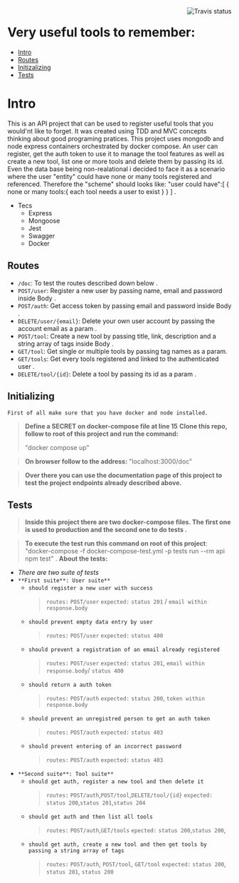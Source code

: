 <img align="right" alt="Travis status"  src="https://travis-ci.com/ChernoBen/vuttr.svg?token=c62HYvrR3yxRwZfGvY8o&branch=main" />


# Very useful tools to remember:

 - [Intro](#intro)
 - [Routes](#routes)
 - [Initizalizing](#init)
 - [Tests](#tests)
 

# Intro <a name="intro"></a>

This is an API project that can be used to register useful tools that you would'nt like to forget.
It was created using TDD and MVC concepts thinking about good programing pratices.
This project uses mongodb and node express containers orchestrated by docker compose.
An user can register, get the auth token to use it to manage the tool features as well as create a new tool, list one or more tools and delete them by passing its id.
Even the data base being non-realational i decided to face it as a scenario where the user "entity" could have none or many tools registered and referenced. Therefore the "scheme" should looks like:
"user could have":[
    {
        none or many tools:{
            each tool needs a user to exist
        }
    }
] .
- Tecs
    - Express
    - Mongoose
    - Jest
    - Swagger
    - Docker



## Routes <a name ="routes"></a>
- `/doc`: To test the routes described down below .
- `POST/user`: Register a new user by passing name, email and password inside Body .
- `POST/auth`: Get access token by passing email and password inside Body .
- `DELETE/user/{email}`: Delete your own user account by passing the account email as a param .
- `POST/tool`: Create a new tool by passing title, link, description and a string array of tags inside Body .
- `GET/tool`: Get single or multiple tools by passing tag names as a param.
- `GET/tools`: Get every tools registered and linked to the authenticated user .
- `DELETE/tool/{id}`: Delete a tool by passing its id as a param .
## Initializing<a name="init"></a>
`First of all make sure that you have docker and node installed.`
> **Define a SECRET on docker-compose file at line 15**
> **Clone this repo, follow to root of this project and run the command:**
> 
> "docker compose up"

>**On browser follow to the address:**
> "localhost:3000/doc"

>**Over there you can use the documentation page of this project to test the project endpoints already described above.**

## Tests<a name="tests"></a>
> **Inside this project there are two docker-compose files. The first one is used to production and the second one to do tests .**

>**To execute the test run this command on root of this project**:                                                                     				
>"docker-compose -f docker-compose-test.yml -p tests run --rm api npm test" .
**About the tests:**
 - *There are two suite of tests*
 - `**First suite**: User suite**`
    - `should register a new user with success`
        >`routes:` `POST/user`
        >`expected:` `status 201` / `email within response.body`
    - `should prevent empty data entry by user`
        >`routes:` `POST/user`
        >`expected:` `status 400`
    - `should prevent a registration of an email already registered`
        >`routes:` `POST/user`
        >`expected:` `status 201`, `email within response.body`/ `status 400`   
    - `should return a auth token`
        >`routes:` `POST/auth`
        >`expected:` `status 200`, `token within response.body`
    - `should prevent an unregistred person to get an auth token`
        >`routes:` `POST/auth`
        >`expected:` `status 403` 
    - `should prevent entering of an incorrect password`
        >`routes:` `POST/auth`
        >`expected:` `status 403 `
 - `**Second suite**: Tool suite**`
    - `should get auth, register a new tool and then delete it`
        >`routes:` `POST/auth`,`POST/tool`,`DELETE/tool/{id}`
        >`expected:` `status 200`,`status 201`,`status 204`
    - `should get auth and then list all tools`
        >`routes:` `POST/auth`,`GET/tools`
        >`epected:` `status 200`,`status 200`,
    - `should get auth, create a new tool and then get tools by passing a string array of tags`
        >`routes:` `POST/auth`, `POST/tool`, `GET/tool`
        >`expected:` `status 200`, `status 201`, `status 200`
